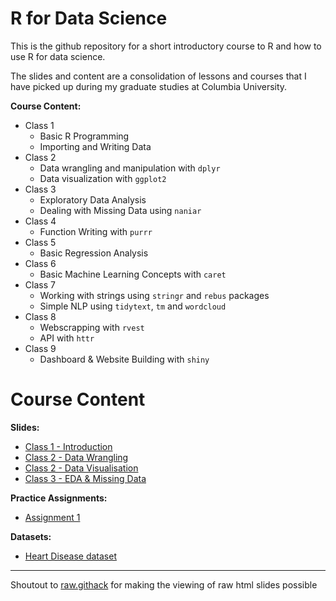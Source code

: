 # R for Data Science
This is the github repository for a short introductory course to R and how to use R for data science.

The slides and content are a consolidation of lessons and courses that I have picked up during my graduate studies at Columbia University.

**Course Content:**
- Class 1
  - Basic R Programming
  - Importing and Writing Data
- Class 2
  - Data wrangling and manipulation with `dplyr`
  - Data visualization with `ggplot2`
- Class 3
  - Exploratory Data Analysis
  - Dealing with Missing Data using `naniar`
- Class 4
  - Function Writing with `purrr`
- Class 5
  - Basic Regression Analysis
- Class 6
  - Basic Machine Learning Concepts with `caret`
- Class 7
  - Working with strings using `stringr` and `rebus` packages
  - Simple NLP using `tidytext`, `tm` and `wordcloud`
- Class 8
  - Webscrapping with `rvest`
  - API with `httr`
- Class 9
  - Dashboard & Website Building with `shiny`

# Course Content
**Slides:**

- [Class 1 - Introduction](https://rawcdn.githack.com/gl2668/R_For_Data_Science/e08f498f62f2a363edcc6eeec009a0f463a5f972/slides/lesson_1.html)
- [Class 2 - Data Wrangling](https://rawcdn.githack.com/gl2668/R_For_Data_Science/9946f6ce338360232943970aa96ea61b00b979f5/slides/lesson_2.html)
- [Class 2 - Data Visualisation](https://rawcdn.githack.com/gl2668/R_For_Data_Science/741ca6395fd5d3fc1616151ff1bef561c64132af/slides/lesson_2_visualize_data.html)
- [Class 3 - EDA & Missing Data](https://rawcdn.githack.com/gl2668/R_For_Data_Science/c1f6f8f735c60ed0c793e1bd354ebf924cf33156/slides/lesson_3.html)

**Practice Assignments:**

- [Assignment 1](http://htmlpreview.github.io/?https://raw.githubusercontent.com/gl2668/R_For_Data_Science/master/assignments/assignment1.html)

**Datasets:**

- [Heart Disease dataset](https://github.com/gl2668/R_For_Data_Science/blob/master/data/heart_disease.rds)

***

Shoutout to [raw.githack](https://raw.githack.com/) for making the viewing of raw html slides possible
